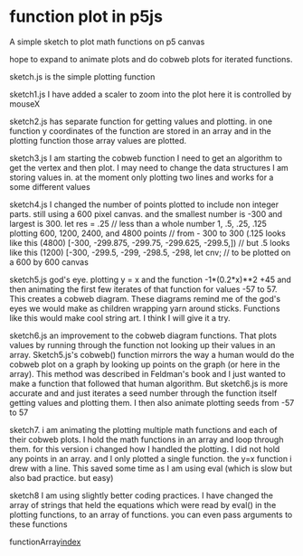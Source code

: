 # function plot in p5js

A simple sketch to plot math functions on p5 canvas

hope to expand to animate plots and do cobweb plots for iterated functions.  

sketch.js is the simple plotting function


sketch1.js I have added a scaler to zoom into the plot here it is controlled by mouseX

sketch2.js  has separate function for getting values and plotting. in one function  y coordinates of the function are stored in an array and in the plotting function those array values are plotted.


sketch3.js I am starting the cobweb function I need to get an algorithm to get the vertex and then plot.  I may need to change the data structures I am storing values in. at the moment only plotting two lines and works for a some different values 

sketch4.js I changed the number of points plotted to include non integer parts. still using a 600 pixel canvas. and the smallest number is -300 and largest is 300.    let res = .25 // less than a whole  number  1, .5, .25, .125 plotting 600, 1200, 2400, and 4800 points 
// from - 300 to 300  (.125 looks like this (4800) [-300, -299.875, -299.75, -299.625, -299.5,])
// but .5 looks like this (1200) [-300, -299.5, -299, -298.5, -298, 
let cnv;
// to be plotted on a 600 by 600 canvas


sketch5.js god's eye. plotting y = x and the function -1*(0.2*x)**2 +45 and then animating the first few iterates of that function for values -57 to 57.  This creates a cobweb diagram. These diagrams remind me of the god's eyes we would make as children wrapping yarn around sticks. Functions like this would make cool string art. I think I will give it a try.

sketch6.js an improvement to the cobweb diagram functions. That plots values by running through the function not looking up their values in an array.  Sketch5.js's cobweb() function mirrors the way a human would do the cobweb plot on a graph by looking up points on the graph (or here in the array). This method was described in Feldman's book and I just wanted to make a function that followed that human algorithm.  But sketch6.js is more accurate and and just iterates a seed number through the function itself getting values and plotting them.  I then also animate plotting seeds from -57 to 57

sketch7. i am animating the plotting multiple math functions and each of their cobweb plots.  I hold the math functions in an array and loop through them.  for this version i changed how I handled the plotting. I did not hold any points in an array.  and I only plotted a single function.  the y=x function i drew with a line.  This saved some time as I am using eval (which is slow but also bad practice. but easy) 

sketch8 I am using slightly better coding practices. I have changed the array of strings that held the equations which were read by eval() in the  plotting functions, to an array of functions.  you can even pass arguments to these functions 


functionArray[index](argument)